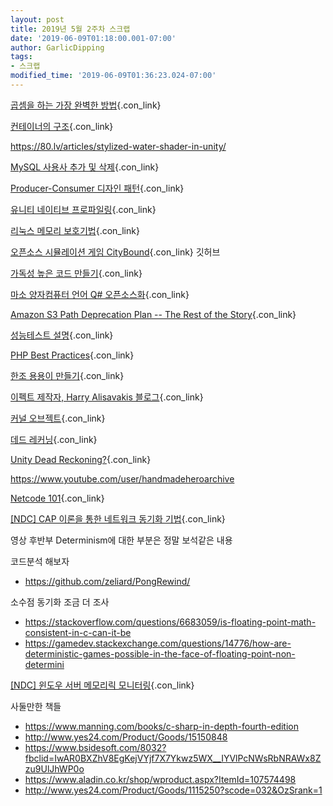 ```yaml
---
layout: post
title: 2019년 5월 2주차 스크랩
date: '2019-06-09T01:18:00.001-07:00'
author: GarlicDipping
tags:
- 스크랩
modified_time: '2019-06-09T01:36:23.024-07:00'
---
```


[곱셈을 하는 가장 완벽한
방법](https://www.wired.com/story/mathematicians-discover-the-perfect-way-to-multiply){.con_link}

[컨테이너의
구조](https://medium.freecodecamp.org/demystifying-containers-101-a-deep-dive-into-container-technology-for-beginners-d7b60d8511c1){.con_link}

<https://80.lv/articles/stylized-water-shader-in-unity/>

[MySQL 사용사 추가 및
삭제](https://ourcstory.tistory.com/m/45){.con_link}

[Producer-Consumer 디자인
패턴](https://michaelscodingspot.com/performance-of-producer-consumer){.con_link}

[유니티 네이티브
프로파일링](https://www.slideshare.net/JaeseungHa/ndc2018-96510072){.con_link}

[리눅스 메모리
보호기법](https://bpsecblog.wordpress.com/2016/05/16/memory_protect_linux_1/){.con_link}

[오픈소스 시뮬레이션 게임
CityBound](https://github.com/citybound/citybound){.con_link} 깃허브

[가독성 높은 코드
만들기](https://crazygun22.com/2019/04/12/%EA%B0%80%EB%8F%85%EC%84%B1-%EB%86%92%EC%9D%80-%EC%BD%94%EB%93%9C-%EB%A7%8C%EB%93%A4%EA%B8%B0-%EB%B0%A9%EB%B2%95-4-%EC%9E%98%EB%AA%BB%EB%90%9C-%EC%83%81%EC%86%8D-%ED%94%BC%ED%95%98%EA%B8%B0/){.con_link}

[마소 양자컴퓨터 언어 Q\#
오픈소스화](http://m.zdnet.co.kr/news_view.asp?article_id=20190509104301&re=zdk){.con_link}

[Amazon S3 Path Deprecation Plan -- The Rest of the
Story](https://aws.amazon.com/ko/blogs/aws/amazon-s3-path-deprecation-plan-the-rest-of-the-story/){.con_link}

[성능테스트
설명](https://gist.github.com/ihoneymon/bb992b3d57230a8e66749db1395538bd){.con_link}

[PHP Best Practices](https://phpbestpractices.org/){.con_link}

[한조 용용이
만들기](https://www.youtube.com/watch?v=tYq58H6-Yqc){.con_link}

[이펙트 제작자, Harry Alisavakis
블로그](https://halisavakis.com/write-up-tornado-explosion/){.con_link}

[커널 오브젝트](https://dakuo.tistory.com/84){.con_link}

[데드
레커닝](https://www.gamasutra.com/view/feature/131638/dead_reckoning_latency_hiding_for_.php){.con_link}

[Unity Dead
Reckoning?](https://forum.unity.com/threads/dead-reckoning.444283/){.con_link}

<https://www.youtube.com/user/handmadeheroarchive> 

[Netcode 101](https://www.youtube.com/watch?v=hiHP0N-jMx8){.con_link}

[\[NDC\] CAP 이론을 통한 네트워크 동기화
기법](https://www.youtube.com/watch?v=j3eQNm-Wk04){.con_link}

영상 후반부 Determinism에 대한 부분은 정말 보석같은 내용

코드분석 해보자

-   <https://github.com/zeliard/PongRewind/> 

소수점 동기화 조금 더 조사

-   <https://stackoverflow.com/questions/6683059/is-floating-point-math-consistent-in-c-can-it-be>
-   <https://gamedev.stackexchange.com/questions/14776/how-are-deterministic-games-possible-in-the-face-of-floating-point-non-determini>

[\[NDC\] 윈도우 서버 메모리릭
모니터링](https://www.youtube.com/watch?v=HH5gW5ov-78){.con_link}

사둘만한 책들

-   <https://www.manning.com/books/c-sharp-in-depth-fourth-edition>
-   <http://www.yes24.com/Product/Goods/15150848>
-   <https://www.bsidesoft.com/8032?fbclid=IwAR0BXZhV8EgKejVYjf7X7Ykwz5WX__IYVlPcNWsRbNRAWx8Zzu9UlJhWP0o>
-   <https://www.aladin.co.kr/shop/wproduct.aspx?ItemId=107574498>
-   <http://www.yes24.com/Product/Goods/1115250?scode=032&OzSrank=1>

